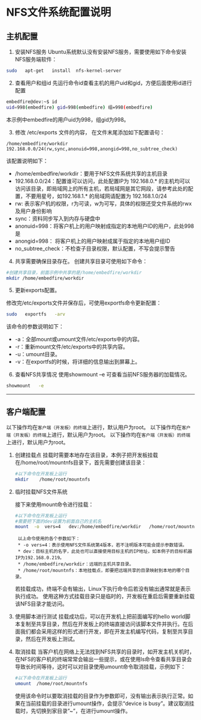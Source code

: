 # NFS文件系统配置说明


## 主机配置 

1. 安装NFS服务
Ubuntu系统默认没有安装NFS服务，需要使用如下命令安装NFS服务端软件：

```bash
sudo   apt-get   install  nfs-kernel-server
```

2. 查看用户和组id
先运行命令id查看主机的用户uid和gid，方便后面使用id进行配置
``` bash
embedfire@dev:~$ id
uid=998(embedfire) gid=998(embedfire) 组=998(embedfire)
```
本示例中embedfire的用户uid为998，组gid为998。

3. 修改 /etc/exports 文件的内容，
在文件末尾添加如下配置语句：

``` config
/home/embedfire/workdir 192.168.0.0/24(rw,sync,anonuid=998,anongid=998,no_subtree_check)

```

该配置说明如下：
- /home/embedfire/workdir：要用于NFS文件系统共享的主机目录
- 192.168.0.0/24：配置谁可以访问，此处配置IP为 192.168.0.* 的主机均可以访问该目录，即局域网上的所有主机，若局域网是其它网段，请参考此处的配置，不要用星号，如192.168.1.* 的局域网请配置为 192.168.1.0/24
- rw: 表示客户机的权限，r为可读，w为可写，具体的权限还受文件系统的rwx及用户身份影响
- sync：资料同步写入到内存与硬盘中
- anonuid=998：将客户机上的用户映射成指定的本地用户ID的用户，此处998是
- anongid=998： 将客户机上的用户映射成属于指定的本地用户组ID
- no_subtree_check：不检查子目录权限，默认配置，不写会提示警告


4. 共享需要确保目录存在。
创建共享目录可使用如下命令：

```bash
#创建共享目录，前面示例中共享的是/home/embedfire/workdir
mkdir /home/embedfire/workdir
```

5. 更新exports配置。

修改完/etc/exports文件并保存后，可使用exportfs命令更新配置：
```bash
sudo   exportfs   -arv
```

该命令的参数说明如下：
* -a：全部mount或umount文件/etc/exports中的内容。
* -r：重新mount文件/etc/exports中的共享内容。
* -u：umount目录。
* -v：在exportfs的时候，将详细的信息输出到屏幕上。


6.	查看NFS共享情况
使用showmount  –e 可查看当前NFS服务器的加载情况。
```bash
showmount   -e

```
---------

## 客户端配置

以下操作均在`客户端（开发板）的终端`上进行，默认用户为root。
以下操作均在`客户端（开发板）的终端`上进行，默认用户为root。
以下操作均在`客户端（开发板）的终端`上进行，默认用户为root。

1.	创建挂载点
    挂载时需要本地存在该目录，本例子把开发板挂载在/home/root/mountnfs目录下，首先需要创建该目录：
    ```bash
    #以下命令在开发板上运行
    mkdir    /home/root/mountnfs
    ```

2. 临时挂载NFS文件系统

    接下来使用mount命令进行挂载：
    ```bash
    #以下命令在开发板上运行
    #需要把下面的dev设置为前面自己的主机名
    mount  -o  vers=4   dev:/home/embedfire/workdir   /home/root/mountnfs
    ```

        以上命令使用的各个参数如下：
        * -o vers=4：表示使用NFS文件系统第4版本，若不注明版本可能会提示参数错误。
        * dev：目标主机的名字，此处也可以直接使用目标主机的IP地址，如本例子的目标机器IP为192.168.0.219。
        * /home/embedfire/workdir：远端的主机共享目录。
        * /home/root/mountnfs：本地挂载点，即要把远端共享的目录映射到本地的哪个目录。
    若挂载成功，终端不会有输出，Linux下执行命令后若没有输出通常就是表示执行成功。
    使用这种方式挂载目录只是临时的，开发板在重启后需要重新挂载该NFS目录才能访问。

3.	使用脚本进行测试
    挂载成功后，可以在开发机上把前面编写的hello world脚本复制至共享目录，然后在开发板上的终端直接访问该脚本文件并执行。在后面我们都会采用这样的形式进行开发，即在开发主机编写代码，复制至共享目录，然后在开发板上测试。

4.	取消挂载
    当客户机在网络上无法找到NFS共享的目录时，如开发主机关机时，在NFS的客户机的终端常常会输出一些提示，或在使用ls命令查看共享目录会导致长时间等待，这时可以对目录使用umount命令取消挂载，示例如下：
    ```bash
    #以下命令在开发板上运行
    umount  /home/root/mountnfs
    ```
    使用该命令时以要取消挂载的目录作为参数即可，没有输出表示执行正常。如果在当前挂载的目录进行umount操作，会提示“device is busy”。建议取消挂载时，先切换到家目录”~”，在进行umount操作。

